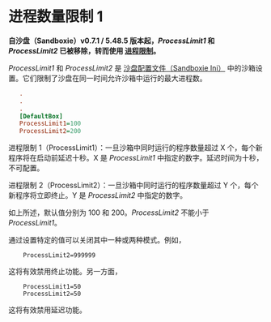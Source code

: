 # 进程数量限制 1

**自沙盘（Sandboxie）v0.7.1 / 5.48.5 版本起，_ProcessLimit1_ 和 _ProcessLimit2_ 已被移除，转而使用 [进程限制](ProcessLimit.md)。**

_ProcessLimit1_ 和 _ProcessLimit2_ 是 [沙盘配置文件（Sandboxie Ini）](SandboxieIni.md) 中的沙箱设置。它们限制了沙盘在同一时间允许沙箱中运行的最大进程数。
```ini
   .
   .
   .
   [DefaultBox]
   ProcessLimit1=100
   ProcessLimit2=200
```

进程限制 1（ProcessLimit1）：一旦沙箱中同时运行的程序数量超过 X 个，每个新程序将在启动前延迟十秒。X 是 _ProcessLimit1_ 中指定的数字。延迟时间为十秒，不可配置。

进程限制 2（ProcessLimit2）：一旦沙箱中同时运行的程序数量超过 Y 个，每个新程序将立即终止。Y 是 _ProcessLimit2_ 中指定的数字。

如上所述，默认值分别为 100 和 200。_ProcessLimit2_ 不能小于 _ProcessLimit1_。

通过设置特定的值可以关闭其中一种或两种模式。例如，
```
	ProcessLimit2=999999
```

这将有效禁用终止功能。另一方面，
```
	ProcessLimit1=50
	ProcessLimit2=50
```

这将有效禁用延迟功能。
